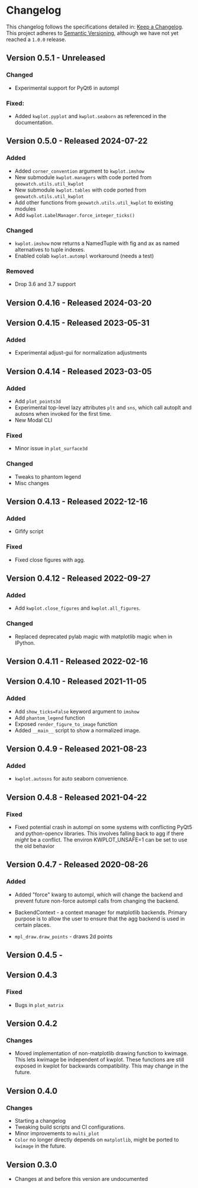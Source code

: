 # Changelog

This changelog follows the specifications detailed in: [Keep a Changelog](https://keepachangelog.com/en/1.0.0/).
This project adheres to [Semantic Versioning](https://semver.org/spec/v2.0.0.html), although we have not yet reached a `1.0.0` release.

## Version 0.5.1 - Unreleased

### Changed
* Experimental support for PyQt6 in autompl


### Fixed:
* Added `kwplot.pyplot` and `kwplot.seaborn` as referenced in the documentation.


## Version 0.5.0 - Released 2024-07-22

### Added
* Added `corner_convention` argument to `kwplot.imshow`
* New submodule `kwplot.managers` with code ported from `geowatch.utils.util_kwplot`
* New submodule `kwplot.tables` with code ported from `geowatch.utils.util_kwplot`
* Add other functions from `geowatch.utils.util_kwplot` to existing modules
* Add `kwplot.LabelManager.force_integer_ticks()` 

### Changed
* `kwplot.imshow` now returns a NamedTuple with fig and ax as named alternatives to tuple indexes.
* Enabled colab `kwplot.autompl` workaround (needs a test)

### Removed
* Drop 3.6 and 3.7 support


## Version 0.4.16 - Released 2024-03-20


## Version 0.4.15 - Released 2023-05-31

### Added
* Experimental adjust-gui for normalization adjustments


## Version 0.4.14 - Released 2023-03-05

### Added
* Add `plot_points3d`
* Experimental top-level lazy attributes `plt` and `sns`, which call autoplt
  and autosns when invoked for the first time.
* New Modal CLI


### Fixed
* Minor issue in `plot_surface3d`


### Changed
* Tweaks to phantom legend
* Misc changes


## Version 0.4.13 - Released 2022-12-16

### Added
* Gifify script

### Fixed
* Fixed close figures with agg.


## Version 0.4.12 - Released 2022-09-27

### Added
* Add `kwplot.close_figures` and `kwplot.all_figures`.


### Changed
* Replaced deprecated pylab magic with matplotlib magic when in IPython.


## Version 0.4.11 - Released 2022-02-16


## Version 0.4.10 - Released 2021-11-05

### Added
* Add `show_ticks=False` keyword argument to `imshow`
* Add `phantom_legend` function
* Exposed `render_figure_to_image` function
* Added `__main__` script to show a normalized image.

## Version 0.4.9 - Released 2021-08-23

### Added
* `kwplot.autosns` for auto seaborn convenience.

## Version 0.4.8 - Released 2021-04-22

### Fixed
* Fixed potential crash in autompl on some systems with conflicting PyQt5 and
  python-opencv libraries. This involves falling back to agg if there *might*
  be a conflict. The environ KWPLOT_UNSAFE=1 can be set to use the old behavior


## Version 0.4.7 - Released 2020-08-26

### Added 
* Added "force" kwarg to autompl, which will change the backend and prevent
  future non-force autompl calls from changing the backend.

* BackendContext - a context manager for matplotlib backends. Primary purpose
  is to allow the user to ensure that the agg backend is used in certain
  places.

* `mpl_draw.draw_points` - draws 2d points

## Version 0.4.5 -

## Version 0.4.3

### Fixed
* Bugs in `plot_matrix`

## Version 0.4.2

### Changes
* Moved implementation of non-matplotlib drawing function to kwimage. This lets
  kwimage be independent of kwplot. These functions are still exposed in kwplot
  for backwards compatibility. This may change in the future.


## Version 0.4.0

### Changes
* Starting a changelog
* Tweaking build scripts and CI configurations. 
* Minor improvements to `multi_plot`
* `Color` no longer directly depends on `matplotlib`, might be ported to `kwimage` in the future.


## Version 0.3.0

* Changes at and before this version are undocumented
